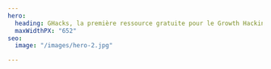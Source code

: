 ```yaml
---
hero:
  heading: GHacks, la première ressource gratuite pour le Growth Hacking
  maxWidthPX: "652"
seo:
  image: "/images/hero-2.jpg"

---
```

